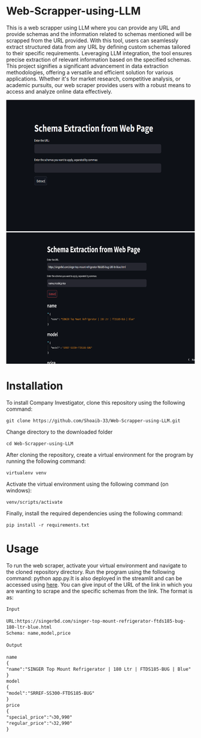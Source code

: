 # Web-Scrapper-using-LLM
This is a web scrapper using LLM where you can provide any URL and provide schemas and the information related to schemas mentioned will be scrapped from the URL provided. With this tool, users can seamlessly extract structured data from any URL by defining custom schemas tailored to their specific requirements. Leveraging LLM integration, the tool ensures precise extraction of relevant information based on the specified schemas. This project signifies a significant advancement in data extraction methodologies, offering a versatile and efficient solution for various applications. Whether it's for market research, competitive analysis, or academic pursuits, our web scraper provides users with a robust means to access and analyze online data effectively.

<img src = "Images/doc2.png" width="700" height="350">

<img src = "Images/doc1.png" width="700" height="350">


# Installation
To install Company Investigator, clone this repository using the following command:
```
git clone https://github.com/Shoaib-33/Web-Scrapper-using-LLM.git
```
Change directory to the downloaded folder
```
cd Web-Scrapper-using-LLM

```
After cloning the repository, create a virtual environment for the program by running the following command:
```
virtualenv venv
```
Activate the virtual environment using the following command (on windows):

```
venv/scripts/activate
```

Finally, install the required dependencies using the following command:
```
pip install -r requirements.txt
```

# Usage

To run the web scraper, activate your virtual environment and navigate to the cloned repository directory. Run the program using the following command: python app.py.It is also deployed in the streamlit and can be accessed using [here](https://web-scrapper-using-llm-eoq5s3dk4hmssicmskrrw3.streamlit.app/).
You can give input of the URL of the link in which you are wanting to scrape and the specific schemas from the link. The format is as:

```
Input
 
URL:https://singerbd.com/singer-top-mount-refrigerator-ftds185-bug-180-ltr-blue.html
Schema: name,model,price

Output

name
{
"name":"SINGER Top Mount Refrigerator | 180 Ltr | FTDS185-BUG | Blue"
}
model
{
"model":"SRREF-SS300-FTDS185-BUG"
}
price
{
"special_price":"৳30,990"
"regular_price":"৳32,990"
}
```
